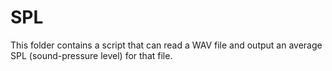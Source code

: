 # SPL

This folder contains a script that can read a WAV file and output an average SPL (sound-pressure level) for that file.
